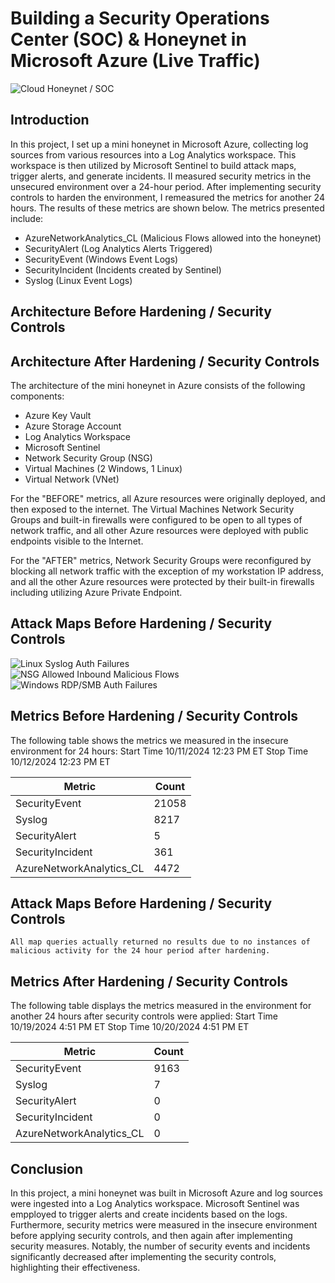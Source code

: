 # Building a Security Operations Center (SOC) & Honeynet in Microsoft Azure (Live Traffic)
![Cloud Honeynet / SOC](https://i.imgur.com/QBRoQwa.png)

## Introduction

In this project, I set up a mini honeynet in Microsoft Azure, collecting log sources from various resources into a Log Analytics workspace. This workspace is then utilized by Microsoft Sentinel to build attack maps, trigger alerts, and generate incidents. II measured security metrics in the unsecured environment over a 24-hour period. After implementing security controls to harden the environment, I remeasured the metrics for another 24 hours. The results of these metrics are shown below. The metrics presented include:

- AzureNetworkAnalytics_CL (Malicious Flows allowed into the honeynet)
- SecurityAlert (Log Analytics Alerts Triggered)
- SecurityEvent (Windows Event Logs)
- SecurityIncident (Incidents created by Sentinel)
- Syslog (Linux Event Logs)

## Architecture Before Hardening / Security Controls


## Architecture After Hardening / Security Controls

The architecture of the mini honeynet in Azure consists of the following components:

- Azure Key Vault
- Azure Storage Account
- Log Analytics Workspace
- Microsoft Sentinel
- Network Security Group (NSG)
- Virtual Machines (2 Windows, 1 Linux)
- Virtual Network (VNet)

For the "BEFORE" metrics, all Azure resources were originally deployed, and then exposed to the internet. The Virtual Machines Network Security Groups and built-in firewalls were configured to be open to all types of network traffic, and all other Azure resources were deployed with public endpoints visible to the Internet.

For the "AFTER" metrics, Network Security Groups were reconfigured by blocking all network traffic with the exception of my workstation IP address, and all the other Azure resources were protected by their built-in firewalls including utilizing Azure Private Endpoint.

## Attack Maps Before Hardening / Security Controls
![Linux Syslog Auth Failures](https://i.imgur.com/dlTid3u.png)<br>
![NSG Allowed Inbound Malicious Flows](https://i.imgur.com/RbCHCt5.png)<br>
![Windows RDP/SMB Auth Failures](https://i.imgur.com/KNPEk0Q.png)<br>

## Metrics Before Hardening / Security Controls

The following table shows the metrics we measured in the insecure environment for 24 hours:
Start Time 10/11/2024 12:23 PM ET
Stop Time 10/12/2024 12:23 PM ET

| Metric                   | Count
| ------------------------ | -----
| SecurityEvent            | 21058
| Syslog                   | 8217
| SecurityAlert            | 5
| SecurityIncident         | 361
| AzureNetworkAnalytics_CL | 4472

## Attack Maps Before Hardening / Security Controls

```All map queries actually returned no results due to no instances of malicious activity for the 24 hour period after hardening.```

## Metrics After Hardening / Security Controls

The following table displays the metrics measured in the environment for another 24 hours after security controls were applied:
Start Time 10/19/2024 4:51 PM ET
Stop Time 10/20/2024 4:51 PM ET

| Metric                   | Count
| ------------------------ | -----
| SecurityEvent            | 9163
| Syslog                   | 7
| SecurityAlert            | 0
| SecurityIncident         | 0
| AzureNetworkAnalytics_CL | 0

## Conclusion

In this project, a mini honeynet was built in Microsoft Azure and log sources were ingested into a Log Analytics workspace. Microsoft Sentinel was empployed to trigger alerts and create incidents based on the logs. Furthermore, security metrics were measured in the insecure environment before applying security controls, and then again after implementing security measures. Notably, the number of security events and incidents significantly decreased after implementing the security controls, highlighting their effectiveness.
